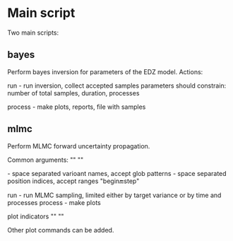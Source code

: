 # Main script
Two main scripts:

## bayes
Perform bayes inversion for parameters of the EDZ model.
Actions:

run - run inversion, collect accepted samples
    parameters should constrain: number of total samples, duration, processes

process - make plots, reports, file with samples

## mlmc
Perform MLMC forward uncertainty propagation.

Common arguments:
"<variants>" "<positions>"

<variants> - space separated varioant names, accept glob patterns
<positions> - space separated position indices, accept ranges "begin:end:step"

run - run MLMC sampling, limited either by target variance or by time and processes
process - make plots

plot indicators "<varaints>" "<positions>"
    
Other plot commands can be added.
